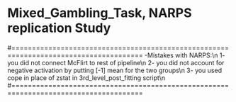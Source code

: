 # Mixed_Gambling_Task, NARPS replication Study
#======================================================================================
-Mistakes with NARPS:\n
1- you did not connect McFlirt to rest of pipeline\n
2- you did not account for negative activation by putting [-1] mean for the two groups\n
3- you used cope in place of zstat in 3rd_level_post_fitting script\n
#======================================================================================
